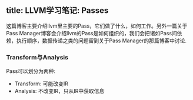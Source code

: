 title: LLVM学习笔记: Passes
---
这篇博客主要介绍llvm里主要的Pass，它们做了什么，如何工作。另外一篇关于Pass Manager博客会介绍llvm的Pass是如何组织的，我们会把诸如Pass间依赖，执行顺序，数据传递之类的问题留到关于Pass Manager的那篇博客中讨论.

### Transform与Analysis

Pass可以划分为两种:

- Transform: 可能改变IR
- Analysis: 不改变IR，只从IR中获取信息
